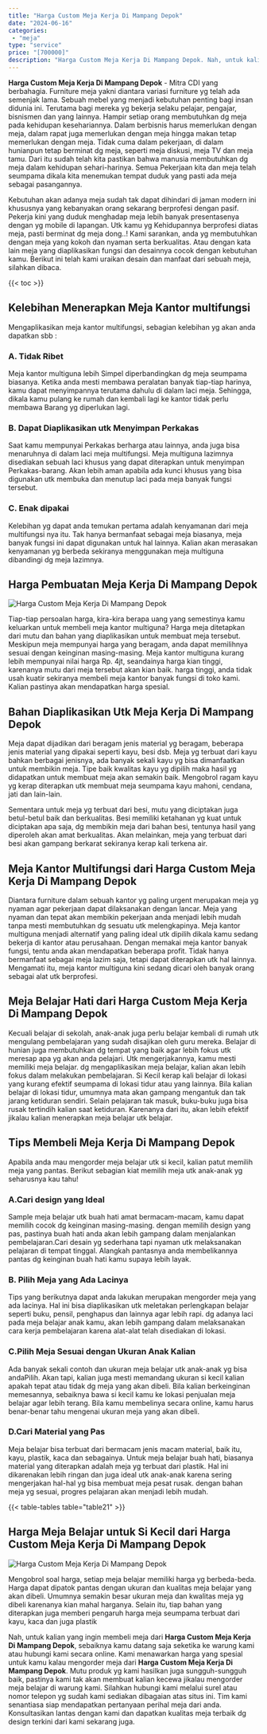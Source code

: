 ```yaml
---
title: "Harga Custom Meja Kerja Di Mampang Depok"
date: "2024-06-16"
categories:
 - "meja"
type: "service"
price: "[700000]"
description: "Harga Custom Meja Kerja Di Mampang Depok. Nah, untuk kalian yang ingin membeli meja dari **Harga Custom Meja Kerja Di Mampang Depok**, sebaiknya kamu datang..."
---
```


**Harga Custom Meja Kerja Di Mampang Depok** - Mitra CDI yang berbahagia. Furniture meja yakni diantara variasi furniture yg telah ada semenjak lama. Sebuah mebel yang menjadi kebutuhan penting bagi insan didunia ini. Terutama bagi mereka yg bekerja selaku pelajar, pengajar, bisnismen dan yang lainnya. Hampir setiap orang membutuhkan dg meja pada kehidupan kesehariannya. Dalam berbisnis harus memerlukan dengan meja, dalam rapat juga memerlukan dengan meja hingga makan tetap memerlukan dengan meja. Tidak cuma dalam pekerjaan, di dalam hunianpun tetap berminat dg meja, seperti meja diskusi, meja TV dan meja tamu. Dari itu sudah telah kita pastikan bahwa manusia membutuhkan dg meja dalam kehidupan sehari-harinya. Semua Pekerjaan kita dan meja telah seumpama dikala kita menemukan tempat duduk yang pasti ada meja sebagai pasangannya.

Kebutuhan akan adanya meja sudah tak dapat dihindari di jaman modern ini khususnya yang kebanyakan orang sekarang berprofesi dengan pasif. Pekerja kini yang duduk menghadap meja lebih banyak presentasenya dengan yg mobile di lapangan. Utk kamu yg Kehidupannya berprofesi diatas meja, pasti berminat dg meja dong..! Kami sarankan, anda yg membutuhkan dengan meja yang kokoh dan nyaman serta berkualitas. Atau dengan kata lain meja yang diaplikasikan fungsi dan desainnya cocok dengan kebutuhan kamu. Berikut ini telah kami uraikan desain dan manfaat dari sebuah meja, silahkan dibaca.

{{< toc >}}

## Kelebihan Menerapkan Meja Kantor multifungsi

Mengaplikasikan meja kantor multifungsi, sebagian kelebihan yg akan anda dapatkan sbb :

### A. Tidak Ribet

Meja kantor multiguna lebih Simpel diperbandingkan dg meja seumpama biasanya. Ketika anda mesti membawa peralatan banyak tiap-tiap harinya, kamu dapat menyimpannya terutama dahulu di dalam laci meja. Sehingga, dikala kamu pulang ke rumah dan kembali lagi ke kantor tidak perlu membawa Barang yg diperlukan lagi.

### B. Dapat Diaplikasikan utk Menyimpan Perkakas

Saat kamu mempunyai Perkakas berharga atau lainnya, anda juga bisa menaruhnya di dalam laci meja multifungsi. Meja multiguna lazimnya disediakan sebuah laci khusus yang dapat diterapkan untuk menyimpan Perkakas-barang. Akan lebih aman apabila ada kunci khusus yang bisa digunakan utk membuka dan menutup laci pada meja banyak fungsi tersebut.

### C. Enak dipakai

Kelebihan yg dapat anda temukan pertama adalah kenyamanan dari meja multifungsi nya itu. Tak hanya bermanfaat sebagai meja biasanya, meja banyak fungsi ini dapat digunakan untuk hal lainnya. Kalian akan merasakan kenyamanan yg berbeda sekiranya menggunakan meja multiguna dibandingi dg meja lazimnya.

## Harga Pembuatan Meja Kerja Di Mampang Depok

![Harga Custom Meja Kerja Di Mampang Depok](/images/meja/meja-dewasa-024.jpg)

Tiap-tiap persoalan harga, kira-kira berapa uang yang semestinya kamu keluarkan untuk membeli meja kantor multiguna? Harga meja ditetapkan dari mutu dan bahan yang diaplikasikan untuk membuat meja tersebut. Meskipun meja mempunyai harga yang beragam, anda dapat memilihnya sesuai dengan keinginan masing-masing. Meja kantor multiguna kurang lebih mempunyai nilai harga Rp. 4jt, seandainya harga kian tinggi, karenanya mutu dari meja tersebut akan kian baik. harga tinggi, anda tidak usah kuatir sekiranya membeli meja kantor banyak fungsi di toko kami. Kalian pastinya akan mendapatkan harga spesial.

## Bahan Diaplikasikan Utk Meja Kerja Di Mampang Depok

Meja dapat dijadikan dari beragam jenis material yg beragam, beberapa jenis material yang dipakai seperti kayu, besi dsb. Meja yg terbuat dari kayu bahkan berbagai jenisnya, ada banyak sekali kayu yg bisa dimanfaatkan untuk membikin meja. Tipe baik kwalitas kayu yg dipilih maka hasil yg didapatkan untuk membuat meja akan semakin baik. Mengobrol ragam kayu yg kerap diterapkan utk membuat meja seumpama kayu mahoni, cendana, jati dan lain-lain.

Sementara untuk meja yg terbuat dari besi, mutu yang diciptakan juga betul-betul baik dan berkualitas. Besi memiliki ketahanan yg kuat untuk diciptakan apa saja, dg membikin meja dari bahan besi, tentunya hasil yang diperoleh akan amat berkualitas. Akan melainkan, meja yang terbuat dari besi akan gampang berkarat sekiranya kerap kali terkena air.

## Meja Kantor Multifungsi dari Harga Custom Meja Kerja Di Mampang Depok

Diantara furniture dalam sebuah kantor yg paling urgent merupakan meja yg nyaman agar pekerjaan dapat dilaksanakan dengan lancar. Meja yang nyaman dan tepat akan membikin pekerjaan anda menjadi lebih mudah tanpa mesti membutuhkan dg sesuatu utk melengkapinya. Meja kantor multiguna menjadi alternatif yang paling ideal utk dipilih dikala kamu sedang bekerja di kantor atau perusahaan. Dengan memakai meja kantor banyak fungsi, tentu anda akan mendapatkan beberapa profit. Tidak hanya bermanfaat sebagai meja lazim saja, tetapi dapat diterapkan utk hal lainnya. Mengamati itu, meja kantor multiguna kini sedang dicari oleh banyak orang sebagai alat utk berprofesi.

## Meja Belajar Hati dari Harga Custom Meja Kerja Di Mampang Depok

Kecuali belajar di sekolah, anak-anak juga perlu belajar kembali di rumah utk mengulang pembelajaran yang sudah disajikan oleh guru mereka. Belajar di hunian juga membutuhkan dg tempat yang baik agar lebih fokus utk meresap apa yg akan anda pelajari. Utk mengerjakannya, kamu mesti memiliki meja belajar. dg mengaplikasikan meja belajar, kalian akan lebih fokus dalam melakukan pembelajaran. Si Kecil kerap kali belajar di lokasi yang kurang efektif seumpama di lokasi tidur atau yang lainnya. Bila kalian belajar di lokasi tidur, umumnya mata akan gampang mengantuk dan tak jarang ketiduran sendiri. Selain pelajaran tak masuk, buku-buku juga bisa rusak tertindih kalian saat ketiduran. Karenanya dari itu, akan lebih efektif jikalau kalian menerapkan meja belajar utk belajar.

## Tips Membeli Meja Kerja Di Mampang Depok

Apabila anda mau mengorder meja belajar utk si kecil, kalian patut memilih meja yang pantas. Berikut sebagian kiat memilih meja utk anak-anak yg seharusnya kau tahu!

### A.Cari design yang Ideal

Sample meja belajar utk buah hati amat bermacam-macam, kamu dapat memilih cocok dg keinginan masing-masing. dengan memilih design yang pas, pastinya buah hati anda akan lebih gampang dalam menjalankan pembelajaran.Cari desain yg sederhana tapi nyaman utk melaksanakan pelajaran di tempat tinggal. Alangkah pantasnya anda membelikannya pantas dg keinginan buah hati kamu supaya lebih layak.

### B. Pilih Meja yang Ada Lacinya

Tips yang berikutnya dapat anda lakukan merupakan mengorder meja yang ada lacinya. Hal ini bisa diaplikasikan utk meletakan perlengkapan belajar seperti buku, pensil, penghapus dan lainnya agar lebih rapi. dg adanya laci pada meja belajar anak kamu, akan lebih gampang dalam melaksanakan cara kerja pembelajaran karena alat-alat telah disediakan di lokasi.

### C.Pilih Meja Sesuai dengan Ukuran Anak Kalian

Ada banyak sekali contoh dan ukuran meja belajar utk anak-anak yg bisa andaPilih. Akan tapi, kalian juga mesti memandang ukuran si kecil kalian apakah tepat atau tidak dg meja yang akan dibeli. Bila kalian berkeinginan memesannya, sebaiknya bawa si kecil kamu ke lokasi penjualan meja belajar agar lebih terang. Bila kamu membelinya secara online, kamu harus benar-benar tahu mengenai ukuran meja yang akan dibeli.

### D.Cari Material yang Pas

Meja belajar bisa terbuat dari bermacam jenis macam material, baik itu, kayu, plastik, kaca dan sebagainya. Untuk meja belajar buah hati, biasanya material yang diterapkan adalah meja yg terbuat dari plastik. Hal ini dikarenakan lebih ringan dan juga ideal utk anak-anak karena sering mengerjakan hal-hal yg bisa membuat meja pesat rusak. dengan bahan meja yg sesuai, progres pelajaran akan menjadi lebih mudah.

{{< table-tables table="table21" >}}

## Harga Meja Belajar untuk Si Kecil dari Harga Custom Meja Kerja Di Mampang Depok

![Harga Custom Meja Kerja Di Mampang Depok](/images/meja/meja-anak-016.jpg)

Mengobrol soal harga, setiap meja belajar memiliki harga yg berbeda-beda. Harga dapat dipatok pantas dengan ukuran dan kualitas meja belajar yang akan dibeli. Umumnya semakin besar ukuran meja dan kwalitas meja yg dibeli karenanya kian mahal harganya. Selain itu, tiap bahan yang diterapkan juga memberi pengaruh harga meja seumpama terbuat dari kayu, kaca dan juga plastik

Nah, untuk kalian yang ingin membeli meja dari **Harga Custom Meja Kerja Di Mampang Depok**, sebaiknya kamu datang saja seketika ke warung kami atau hubungi kami secara online. Kami menawarkan harga yang spesial untuk kamu kalau mengorder meja dari **Harga Custom Meja Kerja Di Mampang Depok**. Mutu produk yg kami hasilkan juga sungguh-sungguh baik, pastinya kami tak akan membuat kalian kecewa jikalau mengorder meja belajar di warung kami. Silahkan hubungi kami melalui surel atau nomor telepon yg sudah kami sediakan dibagaian atas situs ini. Tim kami senantiasa siap mendapatkan pertanyaan perihal meja dari anda. Konsultasikan lantas dengan kami dan dapatkan kualitas meja terbaik dg design terkini dari kami sekarang juga.
